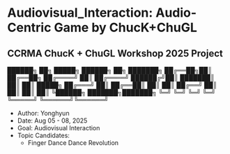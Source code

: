 # Audiovisual_Interaction: Audio-Centric Game by ChucK+ChuGL
## CCRMA ChucK + ChuGL Workshop 2025 Project
██████╗ ██╗  █████╗   ██████╗ ██╗     ███████╗
██╔══██╗██║ ██╔══██╗ ██╔════╝ ██║     ██╔════╝
██████╔╝██║ ███████║ ██║      ██║     █████╗
██╔═══╝ ██║ ██╔══██║ ██║      ██║     ██╔══╝
██║     ██║ ██║  ██║ ╚██████╗ ███████╗███████╗
╚═╝     ╚═╝ ╚═╝  ╚═╝  ╚═════╝ ╚══════╝╚══════╝
- Author: Yonghyun
- Date: Aug 05 - 08, 2025 
- Goal: Audiovisual Interaction 
- Topic Candidates:
    - Finger Dance Dance Revolution
